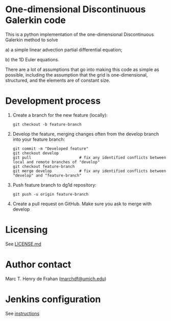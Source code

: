 # One-dimensional Discontinuous Galerkin code

This is a python implementation of the one-dimensional Discontinuous
Galerkin method to solve 

a) a simple linear advection partial differential equation;

b) the 1D Euler equations. 

There are a lot of assumptions that go into making this code as simple
as possible, including the assumption that the grid is
one-dimensional, structured, and the elements are of constant size.

# Development process

1. Create a branch for the new feature (locally):
	```{bash}
	git checkout -b feature-branch
	```

2. Develop the feature, merging changes often from the develop branch into your feature branch:
	```{bash}
	git commit -m "Developed feature"
	git checkout develop
	git pull                     # fix any identified conflicts between local and remote branches of "develop"
	git checkout feature-branch
	git merge develop            # fix any identified conflicts between "develop" and "feature-branch"
	```

3. Push feature branch to dg1d repository:
	```{bash}
	git push -u origin feature-branch
	```

4. Create a pull request on GitHub. Make sure you ask to merge with develop

# Licensing

See [LICENSE.md](LICENSE.md)

# Author contact

Marc T. Henry de Frahan (marchdf@umich.edu)

# Jenkins configuration

See [instructions](jenkins_configuration.md)
